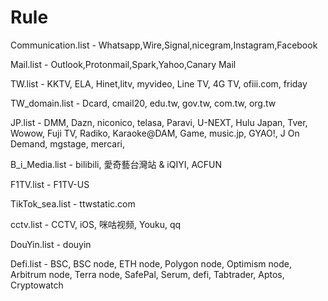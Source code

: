 # Rule

Communication.list - Whatsapp,Wire,Signal,nicegram,Instagram,Facebook

Mail.list - Outlook,Protonmail,Spark,Yahoo,Canary Mail

TW.list - KKTV, ELA, Hinet,litv, myvideo, Line TV, 4G TV, ofiii.com, friday

TW_domain.list - Dcard, cmail20, edu.tw, gov.tw, com.tw, org.tw

JP.list - DMM, Dazn, niconico, telasa, Paravi, U-NEXT, Hulu Japan, Tver, Wowow, Fuji TV, Radiko, Karaoke@DAM, Game, music.jp, GYAO!, J
On Demand, mgstage, mercari, 

B_i_Media.list - bilibili, 愛奇藝台灣站 & iQIYI, ACFUN

F1TV.list - F1TV-US

TikTok_sea.list - ttwstatic.com

cctv.list - CCTV, iOS, 咪咕视频, Youku, qq

DouYin.list - douyin

Defi.list - BSC, BSC node, ETH node, Polygon node, Optimism node, Arbitrum node, Terra node, SafePal, Serum, defi, Tabtrader, Aptos, Cryptowatch










